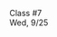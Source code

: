 <div class="lecture2">

<div class="column_date">
<p markdown="block">

Class #7 <br>
Wed, 9/25

</p>
</div>
<div class="column_materials">
<p markdown="block">



</p>
</div>

<div class="column_assign">
<p markdown="block">



</p>
</div>

</div>

